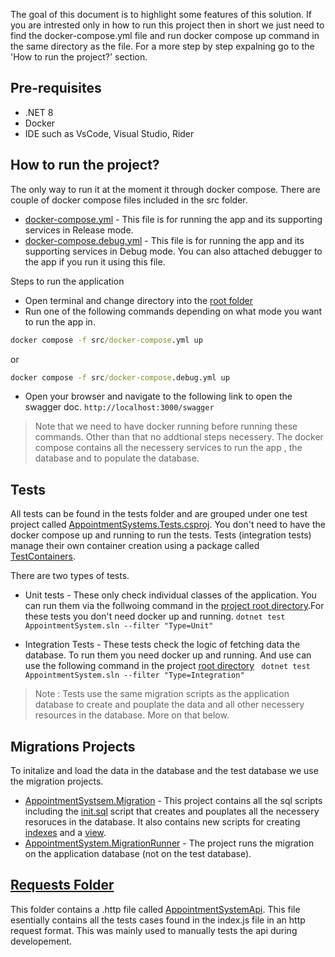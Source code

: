 The goal of this document is to highlight some features of this solution. If you are intrested only in how to run this project then in short we just need to find the docker-compose.yml file and run docker compose up command in the same directory as the file. For a more step by step expalning go to the 'How to run the project?' section.

## Pre-requisites
- .NET 8
- Docker
- IDE such as VsCode, Visual Studio, Rider 


## How to run the project?
The only way to run it at the moment it through docker compose. There are couple of docker compose files included in the src folder.

- [docker-compose.yml](./src/docker-compose.yml) - This file is for running the app and its supporting services in Release mode. 
- [docker-compose.debug.yml](./src/docker-compose.debug.yml.yml) - This file is for running the app and its supporting services in Debug mode. You can also attached debugger to the app if you run it using this file.

Steps to run the application 

- Open terminal and change directory into the [root folder](.)
- Run one of the following commands depending on what mode you want to run the app in.
  
```cmd 
docker compose -f src/docker-compose.yml up
```
or 
```cmd
docker compose -f src/docker-compose.debug.yml up
```
- Open your browser and navigate to the following link to open the swagger doc.
  `http://localhost:3000/swagger`


> Note that we need to have docker running before running these commands. Other than that no addtional steps necessery. The docker compose contains all the necessery services to run the app , the database and to populate the database.

## Tests
All tests can be found in the tests folder and are grouped under one test project called [AppointmentSystems.Tests.csproj](./tests/AppointmentSystem.Tests/AppointmentSystem.Tests.csproj). You don't need to have the docker compose up and running to run the tests. Tests (integration tests) manage their own container creation using a package called [TestContainers](https://testcontainers.com/).

There are two types of tests.

- Unit tests - These only check individual classes of the application. You can run them via the follwoing command in the [project root directory](./).For these tests you don't need docker up and running.
  `dotnet test AppointmentSystem.sln --filter "Type=Unit" `

- Integration Tests - These tests check the logic of fetching data the database. To run them you need docker up and running. And use can use the following command in the project [root directory](./)
  ` dotnet test AppointmentSystem.sln --filter "Type=Integration"`

> Note : Tests use the same migration scripts as the application database to create and pouplate the data and all other necessery resources in the database. More on that below.


## Migrations Projects
To initalize and load the data in the database and the test database we use the migration projects. 
- [AppointmentSystsem.Migration](./src/AppointmentSystem.Migration/) - This project contains all the sql scripts including the [init.sql](./src/AppointmentSystem.Migration/Scripts/00001-init.sql) script that creates and pouplates all the necessery resoruces in the database. It also contains new scripts for creating [indexes](./src//AppointmentSystem.Migration//Scripts/00002-CreateIndex.sql) and a [view](./src/AppointmentSystem.Migration/Scripts//00003-CreateView.sql).
- [AppointmentSystem.MigrationRunner](./src/AppointmentSystem.MigrationRunner/) - The project runs the migration on the application database (not on the test database).


## [Requests Folder](./requests/)
This folder contains a .http file called [AppointmentSystemApi](./requests/AppointmentSystemApi.http). This file esentially contains all the tests cases found in the index.js file in an http request format. This was mainly used to manually tests the api during developement.
